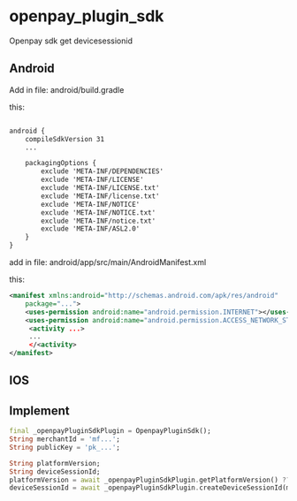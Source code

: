 # openpay_plugin_sdk

Openpay sdk get devicesessionid

## Android

Add in file:
android/build.gradle

this:

```Xml

android {
    compileSdkVersion 31
    ...

    packagingOptions {
        exclude 'META-INF/DEPENDENCIES'
        exclude 'META-INF/LICENSE'
        exclude 'META-INF/LICENSE.txt'
        exclude 'META-INF/license.txt'
        exclude 'META-INF/NOTICE'
        exclude 'META-INF/NOTICE.txt'
        exclude 'META-INF/notice.txt'
        exclude 'META-INF/ASL2.0'
    }
}

```

add in file:
android/app/src/main/AndroidManifest.xml

this:

```Xml
<manifest xmlns:android="http://schemas.android.com/apk/res/android"
    package="...">
    <uses-permission android:name="android.permission.INTERNET"></uses-permission>
    <uses-permission android:name="android.permission.ACCESS_NETWORK_STATE" ></uses-permission>
     <activity ...>
     ...
     </<activity>
</manifest>
```

## IOS

## Implement

```Dart
final _openpayPluginSdkPlugin = OpenpayPluginSdk();
String merchantId = 'mf...';
String publicKey = 'pk_...';

String platformVersion;
String deviceSessionId;
platformVersion = await _openpayPluginSdkPlugin.getPlatformVersion() ?? 'Unknown platform version';
deviceSessionId = await _openpayPluginSdkPlugin.createDeviceSessionId(merchantId, publicKey, false) ?? '-';
```
